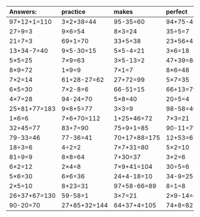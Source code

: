 | Answers: | practice | makes | perfect | ! |
| :--- | :--- | :--- | :--- | :--- |
| 97+12+1=110 | 3×2+38=44 | 95-35=60 | 94+75-49=120 | 5×3=15 | 
| 27÷9=3 | 9×6=54 | 8×3=24 | 35÷5=7 | 9×9=81 | 
| 21÷7=3 | 69+1=70 | 33+5=38 | 23+56+43=122 | 44+27-59=12 | 
| 13+34-7=40 | 9×5-30=15 | 5×5-4=21 | 3×6=18 | 14÷2=7 | 
| 5×5=25 | 7×9=63 | 3×5-13=2 | 47+39=86 | 8×5=40 | 
| 8×9=72 | 1×9=9 | 7×1=7 | 8×6=48 | 25-19=6 | 
| 7×2=14 | 61+28-27=62 | 27+72=99 | 5×7=35 | 4×8=32 | 
| 6×5=30 | 7×2-8=6 | 66-51=15 | 66+13=79 | 5+55=60 | 
| 4×7=28 | 94-24=70 | 5×8=40 | 20÷5=4 | 9+82=91 | 
| 25+81+77=183 | 9×8+5=77 | 3×3=9 | 98-58=40 | 5×5+79=104 | 
| 1×6=6 | 7×6+70=112 | 1+25+46=72 | 7×3=21 | 97-21=76 | 
| 32+45=77 | 83+7=90 | 75+9+1=85 | 90-11=79 | 5×4+6=26 | 
| 79-33=46 | 77-36=41 | 70+17+88=175 | 12+53=65 | 29+20=49 | 
| 18÷3=6 | 4÷2=2 | 7×7+31=80 | 5×2=10 | 33+20=53 | 
| 81÷9=9 | 8×8=64 | 7+30=37 | 3×2=6 | 51+44+80=175 | 
| 6×2=12 | 2×4=8 | 7×9+41=104 | 30÷5=6 | 6×3-18=0 | 
| 5×6=30 | 6×6=36 | 24+4-18=10 | 34-9=25 | 6×3=18 | 
| 2×5=10 | 8+23=31 | 97+58-66=89 | 8÷1=8 | 31+64=95 | 
| 26+37+67=130 | 59-58=1 | 3×7=21 | 2×9-14=4 | 3×9+35=62 | 
| 90-20=70 | 27+85+32=144 | 64+37+4=105 | 74+8=82 | 3×8=24 | 
